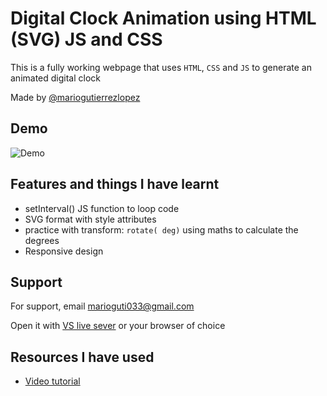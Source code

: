 # Digital Clock Animation using HTML (SVG) JS and CSS
This is a fully working webpage that uses `HTML`, `CSS` and `JS` to generate an animated digital clock

Made by [@mariogutierrezlopez](https://www.github.com/mariogutierrezlopez)
## Demo

![Demo](https://i.ibb.co/gmF9hwd/Animation.gif)


## Features and things I have learnt

- setInterval() JS function to loop code
- SVG format with style attributes
- practice with transform: `rotate( deg)` using maths to calculate the degrees
- Responsive design


## Support

For support, email marioguti033@gmail.com

Open it with [VS live sever](https://marketplace.visualstudio.com/items?itemName=ritwickdey.LiveServer) or your browser of choice

## Resources I have used
 - [Video tutorial](https://www.youtube.com/watch?v=eoSfzVz9ur0)
